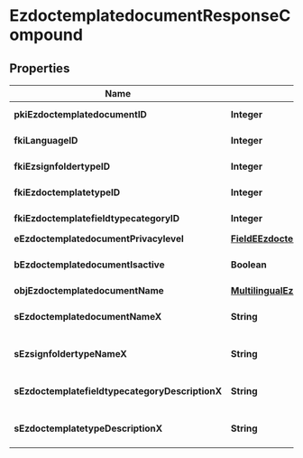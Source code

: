 

# EzdoctemplatedocumentResponseCompound

## Properties

Name | Type | Description | Notes
------------ | ------------- | ------------- | -------------
**pkiEzdoctemplatedocumentID** | **Integer** | The unique ID of the Ezdoctemplatedocument | 
**fkiLanguageID** | **Integer** | The unique ID of the Language.  Valid values:  |Value|Description| |-|-| |1|French| |2|English| | 
**fkiEzsignfoldertypeID** | **Integer** | The unique ID of the Ezsignfoldertype. |  [optional]
**fkiEzdoctemplatetypeID** | **Integer** | The unique ID of the Ezdoctemplatetype | 
**fkiEzdoctemplatefieldtypecategoryID** | **Integer** | The unique ID of the Ezdoctemplatefieldtypecategory | 
**eEzdoctemplatedocumentPrivacylevel** | [**FieldEEzdoctemplatedocumentPrivacylevel**](FieldEEzdoctemplatedocumentPrivacylevel.md) |  |  [optional]
**bEzdoctemplatedocumentIsactive** | **Boolean** | Whether the ezdoctemplatedocument is active or not | 
**objEzdoctemplatedocumentName** | [**MultilingualEzdoctemplatedocumentName**](MultilingualEzdoctemplatedocumentName.md) |  | 
**sEzdoctemplatedocumentNameX** | **String** | The name of the Ezdoctemplatedocument in the language of the requester |  [optional]
**sEzsignfoldertypeNameX** | **String** | The name of the Ezsignfoldertype in the language of the requester |  [optional]
**sEzdoctemplatefieldtypecategoryDescriptionX** | **String** | The description of the Ezdoctemplatefieldtypecategory in the language of the requester | 
**sEzdoctemplatetypeDescriptionX** | **String** | The description of the Ezdoctemplatetype in the language of the requester | 




